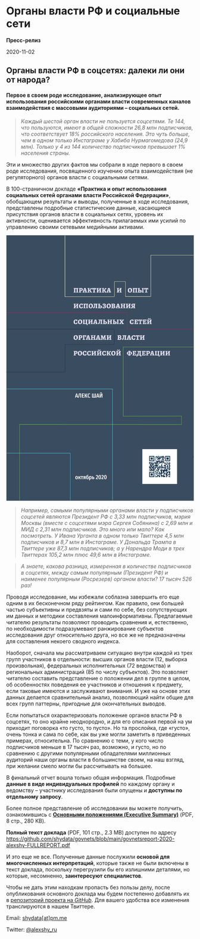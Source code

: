 # Органы власти РФ и социальные сети


**Пресс-релиз**

2020-11-02


## Органы власти РФ в соцсетях: далеки ли они от народа?

#### Первое в своем роде исследование, анализирующее опыт использования российскими органами власти современных каналов взаимодействия с массовыми аудиториями – социальных сетей.

>_Каждый шестой орган власти не пользуется соцсетями. Те 144, что пользуются, имеют в общей сложности 26,8 млн подписчиков, что соответствует 18% российского населения. Это чуть больше, чем в одном только Инстаграме у Хабиба Нурмагомедова (24,9 млн). Только у 4 из 144 количество подписчиков превышает 1% населения страны._

Эти и множество других фактов мы собрали в ходе первого в своем роде исследования, посвященного изучению опыта взаимодействия (не регуляторного) органов власти с социальными сетями.

В 100-страничном докладе **«Практика и опыт использования социальных сетей органами власти Российской Федерации»**, обобщающем результаты и выводы, полученные в ходе исследования, представлены подробные статистические данные, касающиеся присутствия органов власти в социальных сетях, уровень их активности, оценивается эффективность прилагаемых ими усилий по управлению своими сетевыми медийными активами.

![alt text](https://github.com/shydata/govnets/blob/main/_cover.png "Обложка Отчета")

>_Например, самыми популярными органами власти у подписчиков соцсетей являются Президент РФ с 3,33 млн подписчиков, мэрия Москвы (вместе с соцсетями мэра Сергея Собянина) с 2,69 млн и МИД с 2,31 млн подписчиков. Это много или мало? Как посмотреть. У Ивана Урганта в одном только Твиттере 4,5 млн подписчиков и 8,7 млн в Инстаграме. У Дональда Трампа в Твиттере уже 87,3 млн подписчиков; а у Нарендра Моди в трех Твиттерах 105,2 млн плюс 49,6 млн в Инстаграме._

>_А знаете, какова разница, измеренная в количестве подписчиков в соцсетях, между самым популярным (Президент РФ) и наименее популярным (Росрезерв) органом власти? 17 тысяч 526 раз!_

Проводя исследование, мы избежали соблазна завершить его еще одним в их бесконечном ряду рейтингом. Как правило, они большей частью субъективны и предвзяты и сами по себе, без сопутствующих им данных и методики составления малоинформативны. Предлагаемые читателю результаты позволяют проводить сравнения и, естественно, по необходимости подразумевают ранжирование субъектов исследования друг относительно друга, но все же не предназначены для составления некоего сводного индекса.

Наоборот, сначала мы рассматриваем ситуацию внутри каждой из трех групп участников в отдельности: высших органов власти (12, выборка произвольная), федеральных исполнительных (72 ведомства) и региональных администраций (85 по числу субъектов). Это позволяет читателю составить представление о положении дел в группе в целом, об особенностях поведения ее участников и отношения к предмету, если таковые имеются и заслуживают внимания. И уже на основе этих данных делается сравнительный анализ, позволяющий найти общие для всех групп паттерны, пригодные для окончательных выводов.

Если попытаться охарактеризовать положение органов власти РФ в соцсетях, то оно крайне неоднородно, и для его описания первой на ум приходит поговорка «то густо, то пусто». Но та прослойка, где «густо», очень тонка и сама по себе, как вы уже могли заметить в приведенных примерах, относительна. По сравнению с теми, у кого число подписчиков меньше в 17 тысяч раз, возможно, и густо, но по сравнению с другими популярными обладателями миллионных аудиторий наши органы власти в большинстве своем, на наш взгляд, при желании смело могли бы рассчитывать на большее.

В финальный отчет вошла только общая информация. Подробные __данные в виде индивидуальных профилей__ по каждому органу и ведомству – участнику исследования были опущены и __доступны по отдельному запросу__.

Более полное представление об исследовании вы можете получить, ознакомившись с [__Основными положениями (Executive Summary)__](https://github.com/shydata/govnets/blob/main/govnetsreport-2020-alexshy-EXECUTIVESUMMARY.pdf) (PDF, 8 стр., 280 KB).

__Полный текст доклада__ (PDF, 101 стр., 2.3 MB) доступен по адресу <https://github.com/shydata/govnets/blob/main/govnetsreport-2020-alexshy-FULLREPORT.pdf>

И это еще не все. Полученные данные послужили __основой для многочисленных интерпретаций__, которые также не были включены в текст доклада, поскольку перегрузили бы его излишними деталями, но которые, несомненно, __заинтересуют специалистов__.

Чтобы не дать этим находкам пропасть без пользы делу, после опубликования основного доклада мы будем постепенно добавлять их в [репозиторий проекта на _GitHub_](https://github.com/shydata/govnets). Для вашего удобства все изменения транслируются в нашем Твиттере.

Email: [shydata[at]pm.me](mailto:shydata@pm.me)

Twitter: [@alexshy_ru](https://twitter.com/alexshy_ru)
